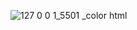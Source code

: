 
![127 0 0 1_5501<img width="947" alt="Screenshot 2025-03-10 211148" src="https://github.com/user-attachments/assets/8eaf7702-189b-44b6-8c61-e5ed55ca356a" />
_color html](https://github.com/user-attachments/assets/35bf5199-5d27-4cce-bcac-4566f4eb3d0d)
















